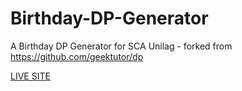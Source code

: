 # Birthday-DP-Generator
A Birthday DP Generator for SCA Unilag - forked from https://github.com/geektutor/dp

[LIVE SITE](https://abiola-farounbi.github.io/Birthday-DP-Generator/)
